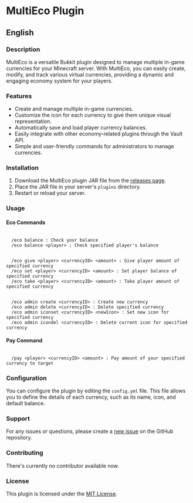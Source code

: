 # MultiEco Plugin

## English

### Description

MultiEco is a versatile Bukkit plugin designed to manage multiple in-game currencies for your Minecraft server. With MultiEco, you can easily create, modify, and track various virtual currencies, providing a dynamic and engaging economy system for your players.

### Features

- Create and manage multiple in-game currencies.
- Customize the icon for each currency to give them unique visual representation.
- Automatically save and load player currency balances.
- Easily integrate with other economy-related plugins through the Vault API.
- Simple and user-friendly commands for administrators to manage currencies.

### Installation

1. Download the MultiEco plugin JAR file from the [releases page](https://github.com/leminhbao308/MultiEco).
2. Place the JAR file in your server's `plugins` directory.
3. Restart or reload your server.

### Usage

#### Eco Commands

```

  /eco balance : Check your balance
  /eco balance <player> : Check specified player's balance

```

```

  /eco give <player> <currencyID> <amount> : Give player amount of specified currency
  /eco set <player> <currencyID> <amount> : Set player balance of specified currency
  /eco take <player> <currencyID> <amount> : Take player amount of specified currency

```

```

  /eco admin create <currencyID> : Create new currency
  /eco admin delete <currencyID> : Delete specified currency
  /eco admin iconset <currencyID> <newIcon> : Set new icon for specified currency
  /eco admin icondel <currencyID> : Delete current icon for specified currency

```


#### Pay Command

```

  /pay <player> <currencyID> <amount> : Pay amount of your specified currency to target

```


### Configuration

You can configure the plugin by editing the `config.yml` file. This file allows you to define the details of each currency, such as its name, icon, and default balance.

### Support

For any issues or questions, please create a [new issue](https://github.com/leminhbao308/MultiEco/issues) on the GitHub repository.

### Contributing

There's currently no contributor available now.

### License

This plugin is licensed under the [MIT License](LICENSE).
